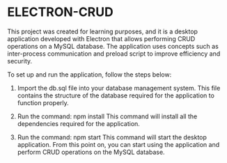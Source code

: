 # ELECTRON-CRUD

This project was created for learning purposes, and it is a desktop application developed with Electron that allows performing CRUD operations on a MySQL database. The application uses concepts such as inter-process communication and preload script to improve efficiency and security.

To set up and run the application, follow the steps below:

1. Import the db.sql file into your database management system.
This file contains the structure of the database required for the application to function properly.

2. Run the command: npm install
This command will install all the dependencies required for the application.

3. Run the command: npm start
This command will start the desktop application. From this point on, you can start using the application and perform CRUD operations on the MySQL database.

